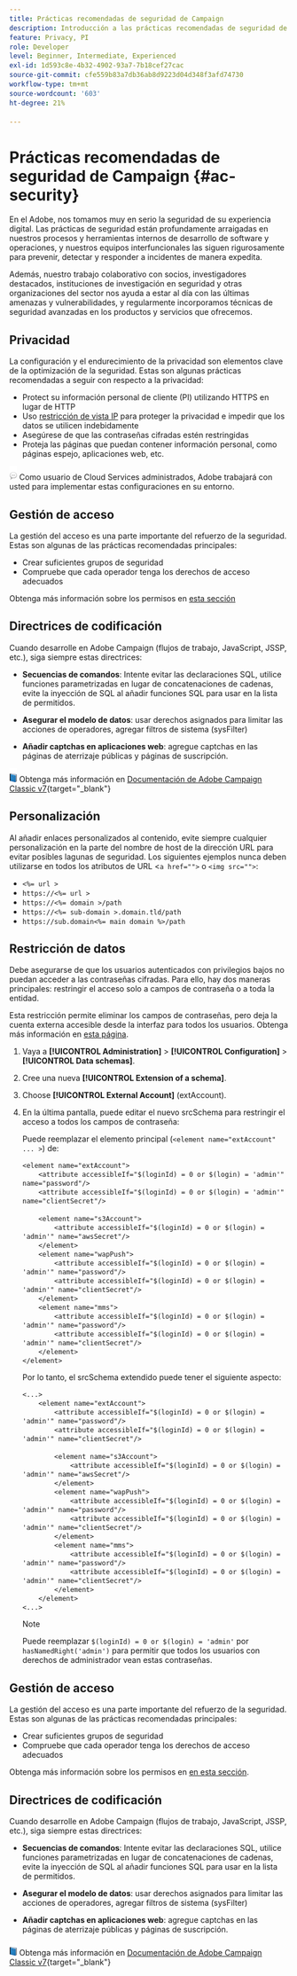 ```yaml
---
title: Prácticas recomendadas de seguridad de Campaign
description: Introducción a las prácticas recomendadas de seguridad de Campaign
feature: Privacy, PI
role: Developer
level: Beginner, Intermediate, Experienced
exl-id: 1d593c8e-4b32-4902-93a7-7b18cef27cac
source-git-commit: cfe559b83a7db36ab8d9223d04d348f3afd74730
workflow-type: tm+mt
source-wordcount: '603'
ht-degree: 21%

---
```


# Prácticas recomendadas de seguridad de Campaign {#ac-security}

En el Adobe, nos tomamos muy en serio la seguridad de su experiencia digital. Las prácticas de seguridad están profundamente arraigadas en nuestros procesos y herramientas internos de desarrollo de software y operaciones, y nuestros equipos interfuncionales las siguen rigurosamente para prevenir, detectar y responder a incidentes de manera expedita.

Además, nuestro trabajo colaborativo con socios, investigadores destacados, instituciones de investigación en seguridad y otras organizaciones del sector nos ayuda a estar al día con las últimas amenazas y vulnerabilidades, y regularmente incorporamos técnicas de seguridad avanzadas en los productos y servicios que ofrecemos.

## Privacidad

La configuración y el endurecimiento de la privacidad son elementos clave de la optimización de la seguridad. Estas son algunas prácticas recomendadas a seguir con respecto a la privacidad:

* Protect su información personal de cliente (PI) utilizando HTTPS en lugar de HTTP
* Uso [restricción de vista IP](../dev/restrict-pi-view.md) para proteger la privacidad e impedir que los datos se utilicen indebidamente
* Asegúrese de que las contraseñas cifradas estén restringidas
* Proteja las páginas que puedan contener información personal, como páginas espejo, aplicaciones web, etc.

![](../assets/do-not-localize/speech.png)  Como usuario de Cloud Services administrados, Adobe trabajará con usted para implementar estas configuraciones en su entorno.


## Gestión de acceso

La gestión del acceso es una parte importante del refuerzo de la seguridad. Estas son algunas de las prácticas recomendadas principales:

* Crear suficientes grupos de seguridad
* Compruebe que cada operador tenga los derechos de acceso adecuados

Obtenga más información sobre los permisos en [esta sección](../start/gs-permissions.md)

## Directrices de codificación

Cuando desarrolle en Adobe Campaign (flujos de trabajo, JavaScript, JSSP, etc.), siga siempre estas directrices:

* **Secuencias de comandos**: Intente evitar las declaraciones SQL, utilice funciones parametrizadas en lugar de concatenaciones de cadenas, evite la inyección de SQL al añadir funciones SQL para usar en la lista de permitidos.

* **Asegurar el modelo de datos**: usar derechos asignados para limitar las acciones de operadores, agregar filtros de sistema (sysFilter)

* **Añadir captchas en aplicaciones web**: agregue captchas en las páginas de aterrizaje públicas y páginas de suscripción.

![](../assets/do-not-localize/book.png) Obtenga más información en [Documentación de Adobe Campaign Classic v7](https://experienceleague.adobe.com/docs/campaign-classic/using/installing-campaign-classic/security-privacy/scripting-coding-guidelines.html?lang=en#installing-campaign-classic){target="_blank"}


## Personalización

Al añadir enlaces personalizados al contenido, evite siempre cualquier personalización en la parte del nombre de host de la dirección URL para evitar posibles lagunas de seguridad. Los siguientes ejemplos nunca deben utilizarse en todos los atributos de URL &lt;`a href="">` o `<img src="">`:

* `<%= url >`
* `https://<%= url >`
* `https://<%= domain >/path`
* `https://<%= sub-domain >.domain.tld/path`
* `https://sub.domain<%= main domain %>/path`

## Restricción de datos

Debe asegurarse de que los usuarios autenticados con privilegios bajos no puedan acceder a las contraseñas cifradas. Para ello, hay dos maneras principales: restringir el acceso solo a campos de contraseña o a toda la entidad.

Esta restricción permite eliminar los campos de contraseñas, pero deja la cuenta externa accesible desde la interfaz para todos los usuarios. Obtenga más información en [esta página](../dev/restrict-pi-view.md).

1. Vaya a **[!UICONTROL Administration]** > **[!UICONTROL Configuration]** > **[!UICONTROL Data schemas]**.

1. Cree una nueva **[!UICONTROL Extension of a schema]**.

1. Choose **[!UICONTROL External Account]** (extAccount).

1. En la última pantalla, puede editar el nuevo srcSchema para restringir el acceso a todos los campos de contraseña:

   Puede reemplazar el elemento principal (`<element name="extAccount" ... >`) de:

   ```
   <element name="extAccount">
       <attribute accessibleIf="$(loginId) = 0 or $(login) = 'admin'" name="password"/>
       <attribute accessibleIf="$(loginId) = 0 or $(login) = 'admin'" name="clientSecret"/>
   
       <element name="s3Account">
           <attribute accessibleIf="$(loginId) = 0 or $(login) = 'admin'" name="awsSecret"/>
       </element>
       <element name="wapPush">
           <attribute accessibleIf="$(loginId) = 0 or $(login) = 'admin'" name="password"/>
           <attribute accessibleIf="$(loginId) = 0 or $(login) = 'admin'" name="clientSecret"/>
       </element>
       <element name="mms">
           <attribute accessibleIf="$(loginId) = 0 or $(login) = 'admin'" name="password"/>
           <attribute accessibleIf="$(loginId) = 0 or $(login) = 'admin'" name="clientSecret"/>
       </element>
   </element>
   ```

   Por lo tanto, el srcSchema extendido puede tener el siguiente aspecto:

   ```
   <...>
       <element name="extAccount">
           <attribute accessibleIf="$(loginId) = 0 or $(login) = 'admin'" name="password"/>
           <attribute accessibleIf="$(loginId) = 0 or $(login) = 'admin'" name="clientSecret"/>
   
           <element name="s3Account">
               <attribute accessibleIf="$(loginId) = 0 or $(login) = 'admin'" name="awsSecret"/>
           </element>
           <element name="wapPush">
               <attribute accessibleIf="$(loginId) = 0 or $(login) = 'admin'" name="password"/>
               <attribute accessibleIf="$(loginId) = 0 or $(login) = 'admin'" name="clientSecret"/>
           </element>
           <element name="mms">
               <attribute accessibleIf="$(loginId) = 0 or $(login) = 'admin'" name="password"/>
               <attribute accessibleIf="$(loginId) = 0 or $(login) = 'admin'" name="clientSecret"/>
           </element>
       </element>
   <...> 
   ```

   >[!NOTE]
   >
   >Puede reemplazar `$(loginId) = 0 or $(login) = 'admin'` por `hasNamedRight('admin')` para permitir que todos los usuarios con derechos de administrador vean estas contraseñas.


## Gestión de acceso

La gestión del acceso es una parte importante del refuerzo de la seguridad. Estas son algunas de las prácticas recomendadas principales:

* Crear suficientes grupos de seguridad
* Compruebe que cada operador tenga los derechos de acceso adecuados

Obtenga más información sobre los permisos en [en esta sección](../start/gs-permissions.md).

## Directrices de codificación

Cuando desarrolle en Adobe Campaign (flujos de trabajo, JavaScript, JSSP, etc.), siga siempre estas directrices:

* **Secuencias de comandos**: Intente evitar las declaraciones SQL, utilice funciones parametrizadas en lugar de concatenaciones de cadenas, evite la inyección de SQL al añadir funciones SQL para usar en la lista de permitidos.

* **Asegurar el modelo de datos**: usar derechos asignados para limitar las acciones de operadores, agregar filtros de sistema (sysFilter)

* **Añadir captchas en aplicaciones web**: agregue captchas en las páginas de aterrizaje públicas y páginas de suscripción.

![](../assets/do-not-localize/book.png) Obtenga más información en [Documentación de Adobe Campaign Classic v7](https://experienceleague.adobe.com/docs/campaign-classic/using/installing-campaign-classic/security-privacy/scripting-coding-guidelines.html?lang=en#installing-campaign-classic){target="_blank"}
